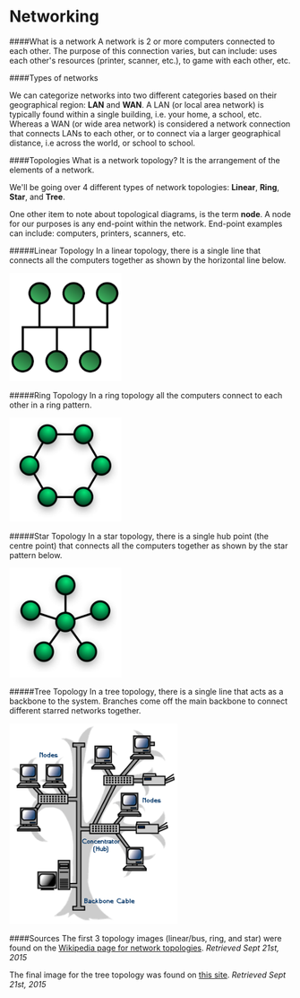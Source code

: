 # Networking

####What is a network
A network is 2 or more computers connected to each other.  The purpose of this connection varies, but can include: uses each other's resources (printer, scanner, etc.), to game with each other, etc.

####Types of networks

We can categorize networks into two different categories based on their geographical region: __LAN__ and __WAN__.  A LAN (or local area network) is typically found within a single building, i.e. your home, a school, etc.  Whereas a WAN (or wide area network) is considered a network connection that connects LANs to each other, or to connect via a larger geographical distance, i.e across the world, or school to school.

####Topologies
What is a network topology? It is the arrangement of the elements of a network.

We'll be going over 4 different types of network topologies: __Linear__, __Ring__, __Star__, and __Tree__.

One other item to note about topological diagrams, is the term __node__.  A node for our purposes is any end-point within the network.  End-point examples can include: computers, printers, scanners, etc.

#####Linear Topology
In a linear topology, there is a single line that connects all the computers together as shown by the horizontal line below.

<img src="./Network_imgs/topology_linear.png" alt="Linear/Bus Topology" style="width: 200px;"/>


#####Ring Topology
In a ring topology all the computers connect to each other in a ring pattern.

<img src="./Network_imgs/topology_ring.png" alt="Ring Topology" style="width: 200px;"/>


#####Star Topology
In a star topology, there is a single hub point (the centre point) that connects all the computers together as shown by the star pattern below.

<img src="./Network_imgs/topology_star.png" alt="Star Topology" style="width: 200px;"/>


#####Tree Topology
In a tree topology, there is a single line that acts as a backbone to the system.  Branches come off the main backbone to connect different starred networks together.

<img src="./Network_imgs/topology_tree.gif" alt="Linear/Bus Topology" style="width: 300px;"/>


####Sources
The first 3 topology images (linear/bus, ring, and star) were found on the [Wikipedia page for network topologies](https://en.wikipedia.org/wiki/Network_topology). _Retrieved Sept 21st, 2015_

The final image for the tree topology was found on  [this site](http://northern.lkdsb.net/Kedwell/ICS2O/Unit_Hardware/Network%20Topologies.htm). _Retrieved Sept 21st, 2015_